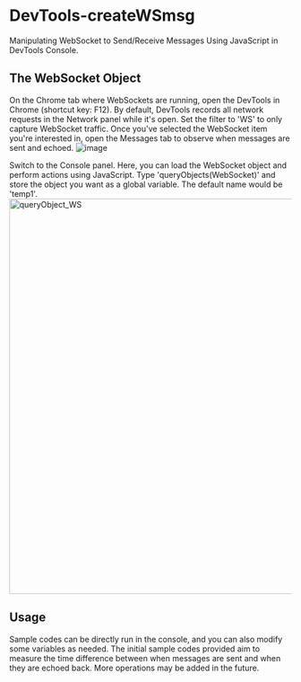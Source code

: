 # DevTools-createWSmsg
Manipulating WebSocket to Send/Receive Messages Using JavaScript in DevTools Console.

## The WebSocket Object

On the Chrome tab where WebSockets are running, open the DevTools in Chrome (shortcut key: F12). By default, DevTools records all network requests in the Network panel while it's open. Set the filter to 'WS' to only capture WebSocket traffic. Once you've selected the WebSocket item you're interested in, open the Messages tab to observe when messages are sent and echoed.
![image](https://github.com/phoebe61g/DevTools-createWSmsg/assets/57568523/5a37e57f-3624-42d7-82aa-876965bea44b)

Switch to the Console panel. Here, you can load the WebSocket object and perform actions using JavaScript.
Type 'queryObjects(WebSocket)' and store the object you want as a global variable. The default name would be 'temp1'.
<img width="704" alt="queryObject_WS" src="https://github.com/phoebe61g/DevTools-createWSmsg/assets/57568523/5560c795-c59f-44ec-90d1-e046e9ed31fa">

## Usage
Sample codes can be directly run in the console, and you can also modify some variables as needed.
The initial sample codes provided aim to measure the time difference between when messages are sent and when they are echoed back. More operations may be added in the future.
